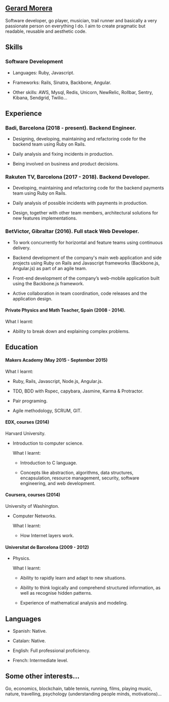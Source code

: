 ## [Gerard Morera](https://github.com/gerard-morera/CV)

Software developer, go player, musician, trail runner and basically a very passionate person on everything I do. I aim to create pragmatic but readable, reusable and aesthetic code.

## Skills

### Software Development

- Languages: Ruby, Javascript.

- Frameworks: Rails, Sinatra, Backbone, Angular.

- Other skills: AWS, Mysql, Redis, Unicorn, NewRelic, Rollbar, Sentry, Kibana, Sendgrid, Twilio...


## Experience

### Badi, Barcelona (2018 - present). Backend Engineer.

   - Designing, developing, maintaining and refactoring code for the backend team using Ruby on Rails.

   - Daily analysis and fixing incidents in production.

   - Being involved on business and product decisions.

### Rakuten TV, Barcelona (2017 - 2018). Backend Developer.

   - Developing, maintaining and refactoring code for the backend payments team using Ruby on Rails.

   - Daily analysis of possible incidents with payments in production.

   - Design, together with other team members, architectural solutions for new features implementations.

### BetVictor, Gibraltar (2016). Full stack Web Developer.

  - To work concurrently for horizontal and feature teams using continuous delivery.

  - Backend development of the company's main web application and side projects using Ruby on Rails and Javascript frameworks (Backbone.js, Angular.js) as part of an agile team.

  - Front-end development of the company’s web-mobile application built using the Backbone.js framework.

  - Active collaboration in team coordination, code releases and the application design.

#### Private Physics and Math Teacher, Spain (2008 - 2014).

   What I learnt:

   - Ability to break down and explaining complex problems.

## Education

#### Makers Academy (May 2015 - September 2015)

  What I learnt:

   - Ruby, Rails, Javascript, Node.js, Angular.js.

   - TDD, BDD with Rspec, capybara, Jasmine, Karma & Protractor.

   - Pair programing.

   - Agile methodology, SCRUM, GIT.

#### EDX, courses (2014)
Harvard University.

- Introduction to computer science.

  What I learnt:

   - Introduction to C language.

   - Concepts like abstraction, algorithms, data structures, encapsulation, resource management, security,          software engineering, and web development.

#### Coursera, courses (2014)
University of Washington.

- Computer Networks.

  What I learnt:
   - How Internet layers work.

#### Universitat de Barcelona (2009 - 2012)

- Physics.

  What I learnt:

   - Ability to rapidly learn and adapt to new situations.

   - Ability to think logically and comprehend structured information, as well as recognise hidden patterns.

   - Experience of mathematical analysis and modeling.


## Languages

   - Spanish: Native.

   - Catalan: Native.

   - English: Full professional proficiency.

   - French:  Intermediate level.

## Some other interests...

 Go, economics, blockchain, table tennis, running, films, playing music, nature, travelling, psychology (understanding people minds, motivations)...
